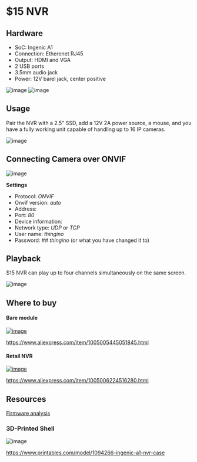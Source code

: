 $15 NVR
=======

Hardware
--------

- SoC: Ingenic A1
- Connection: Etherenet RJ45
- Output: HDMI and VGA
- 2 USB ports
- 3.5mm audio jack
- Power: 12V barel jack, center positive

![image](https://github.com/user-attachments/assets/ae686f6a-fefd-4e1c-960e-5f8a776327c4)
![image](https://github.com/user-attachments/assets/9ed067cb-ec63-4b49-9065-e61fbc1e8d48)

Usage
-----

Pair the NVR with a 2.5" SSD, add a 12V 2A power source, a mouse, and you have a fully working 
unit capable of handling up to 16 IP cameras.

![image](https://github.com/user-attachments/assets/92b1bf68-3fcc-4678-8e51-af83c3a4bbff)

## Connecting Camera over ONVIF

![image](https://github.com/user-attachments/assets/93b9aa05-5e84-4de5-af28-f5ca5c9926fa)

**Settings**

- Protocol: _ONVIF_
- Onvif version: _auto_
- Address: _<camera IP address>_
- Port: _80_
- Device information: _<empty>_
- Network type: _UDP_ or _TCP_
- User name: _thingino_
- Password: ## _thingino_ (or what you have changed it to)

## Playback

$15 NVR can play up to four channels simultaneously on the same screen.

![image](https://github.com/user-attachments/assets/bd0cdbf5-f55f-4f53-8a95-777495b9a7c5)

Where to buy
------------

#### Bare module

[![image](https://github.com/user-attachments/assets/e5e3da82-a172-4865-99d9-7905a107765c)](https://www.aliexpress.com/item/1005005445051845.html)

https://www.aliexpress.com/item/1005005445051845.html


#### Retail NVR

[![image](https://github.com/user-attachments/assets/ad99e40a-2ef4-491a-82f5-7d847404e637)](https://www.aliexpress.com/item/1005006224516280.html)

https://www.aliexpress.com/item/1005006224516280.html


Resources
---------

[Firmware analysis](https://github.com/poptix/seeeasynvr)

### 3D-Printed Shell

![image](https://github.com/user-attachments/assets/bf639f4b-febf-4d0a-b042-c191c088aaa0)

<https://www.printables.com/model/1094266-ingenic-a1-nvr-case>